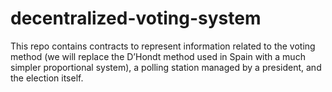 # decentralized-voting-system

This repo contains contracts to represent information related to the voting method (we will replace the D’Hondt method
used in Spain with a much simpler proportional system), a polling station managed by a
president, and the election itself.
